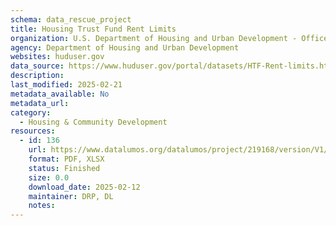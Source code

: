 ```yaml
---
schema: data_rescue_project 
title: Housing Trust Fund Rent Limits
organization: U.S. Department of Housing and Urban Development - Office of Policy Development and Research
agency: Department of Housing and Urban Development
websites: huduser.gov
data_source: https://www.huduser.gov/portal/datasets/HTF-Rent-limits.html
description: 
last_modified: 2025-02-21
metadata_available: No
metadata_url: 
category:
  - Housing & Community Development 
resources:
  - id: 136
    url: https://www.datalumos.org/datalumos/project/219168/version/V1/view
    format: PDF, XLSX
    status: Finished
    size: 0.0
    download_date: 2025-02-12
    maintainer: DRP, DL
    notes: 
---
```


